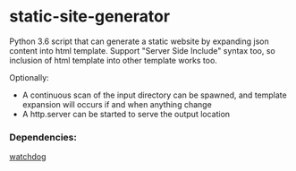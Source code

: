 # static-site-generator
Python 3.6 script that can generate a static website by expanding json content into html template.
Support "Server Side Include" syntax too, so inclusion of html template into other template works too.

Optionally:
 - A continuous scan of the input directory can be spawned, and template expansion will occurs if and when anything change
 - A http.server can be started to serve the output location

### Dependencies:
[watchdog](https://pythonhosted.org/watchdog/installation.html)
